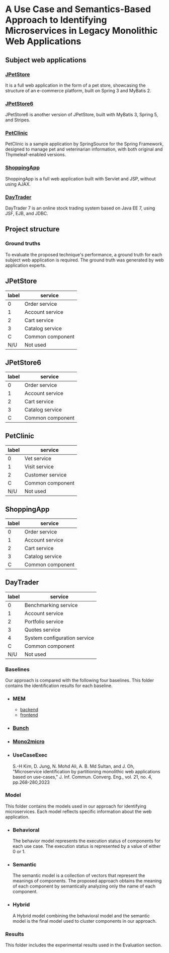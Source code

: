 # A Use Case and Semantics-Based Approach to Identifying Microservices in Legacy Monolithic Web Applications 

## Subject web applications 
### [JPetStore](https://github.com/KimJongSung/jPetStore)

It is a full web application in the form of a pet store, showcasing the structure of an e-commerce platform, built on Spring 3 and MyBatis 2.

### [JPetStore6](https://github.com/mybatis/jpetstore-6)

JPetStore6 is another version of JPetStore, built with MyBatis 3, Spring 5, and Stripes.

### [PetClinic](https://github.com/spring-projects/spring-petclinic)

PetClinic is a sample application by SpringSource for the Spring Framework, designed to manage pet and veterinarian information, with both original and Thymeleaf-enabled versions.

### [ShoppingApp](https://github.com/manhduydl/Shopping-web-Jsp-Servlet)

ShoppingApp is a full web application built with Servlet and JSP, without using AJAX.

### [DayTrader](https://github.com/WASdev/sample.daytrader7)

DayTrader 7 is an online stock trading system based on Java EE 7, using JSF, EJB, and JDBC.

## Project structure 

### Ground truths 
To evaluate the proposed technique's performance, a ground truth for each subject web application is required. The ground truth was generated by web application experts.

## JPetStore
| label | service          |
|-----------|---------------------|
| 0         | Order service       |
| 1         | Account service     |
| 2         | Cart service        |
| 3         | Catalog service     |
| C         | Common component    |
| N/U       | Not used            |


## JPetStore6
| label | service          |
|-----------|---------------------|
| 0         | Order service       |
| 1         | Account service     |
| 2         | Cart service        |
| 3         | Catalog service     |
| C         | Common component    |

## PetClinic
| label | service          |
|-----------|---------------------|
| 0         | Vet service         |
| 1         | Visit service       |
| 2         | Customer service    |
| C         | Common component    |
| N/U       | Not used            |

## ShoppingApp
| label | service          |
|-----------|---------------------|
| 0         | Order service       |
| 1         | Account service     |
| 2         | Cart service        |
| 3         | Catalog service     |
| C         | Common component    |

## DayTrader
| label | service          |
|-----------|-------------------------------|
| 0         | Benchmarking service          |
| 1         | Account service               |
| 2         | Portfolio service             |
| 3         | Quotes service                |
| 4         | System configuration service  |
| C         | Common component              |
| N/U       | Not used                      |


### Baselines 
Our approach is compared with the following four baselines.
This folder contains the identification results for each baseline.


  - ### **MEM** 
    + [backend](https://github.com/gmazlami/microserviceExtraction-backend)
    + [frontend](https://github.com/gmazlami/microserviceExtraction-frontend)
  
  - ### **[Bunch](https://github.com/ArchitectingSoftware/Bunch)** 
  - ### **[Mono2micro](https://github.com/rahlk/ASE21-Tutorial)** 
  - ### **UseCaseExec**
    S.-H Kim, D. Jung, N. Mohd Ali, A. B. Md Sultan, and J. Oh, "Microservice identification by partitioning monolithic web applications based on use-cases," J. Inf. Commun. Converg. Eng., vol. 21, no. 4, pp.268-280,2023 

### Model 
This folder contains the models used in our approach for identifying microservices. Each model reflects specific information about the web application.
- ### Behavioral 
  The behavior model represents the execution status of components for each use case. The execution status is represented by a value of either 0 or 1.
- ### Semantic 
  The semantic model is a collection of vectors that represent the meanings of components. The proposed approach obtains the meaning of each component by semantically analyzing only the name of each component.
- ### Hybrid
  A Hybrid model combining the behavioral model and the semantic model is the final model used to cluster components in our approach.

### Results
This folder includes the experimental results used in the Evaluation section.
